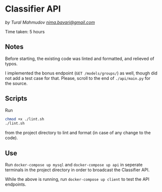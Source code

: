 # Classifier API

_by Tural Mahmudov <nima.bavari@gmail.com>_

Time taken: 5 hours

## Notes

Before starting, the existing code was linted and formatted, and relieved of typos.

I implemented the bonus endpoint (`GET /models/groups/`) as well, though did not add a test case for that. Please, scroll to the end of `./api/main.py` for the source.

## Scripts

Run

```sh
chmod +x ./lint.sh
./lint.sh
```

from the project directory to lint and format (in case of any change to the code).

## Use

Run `docker-compose up mysql` and `docker-compose up api` in seperate terminals in the project directory in order to broadcast the Classifier API.

While the above is running, run `docker-compose up client` to test the API endpoints.

